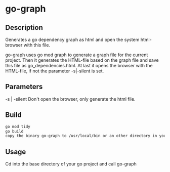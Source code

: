 # go-graph

## Description

Generates a go dependency graph as html and open the system html-browser with this file.

go-graph uses go mod graph to generate a graph file for the current project.
Then it generates the HTML-file based on the graph file and save this file
as go_dependencies.html. At last it opens the browser
with the HTML-file, if not the parameter -s|-silent is set.

## Parameters

-s | -silent      Don't open the browser, only generate the html file.

## Build

```sh
go mod tidy
go build
copy the binary go-graph to /usr/local/bin or an other directory in your search path
```

## Usage

Cd into the base directory of your go project and call go-graph
